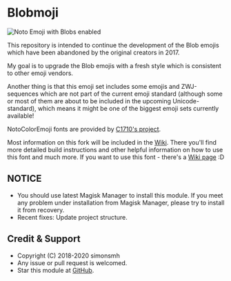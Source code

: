 # Blobmoji

![Noto Emoji with Blobs enabled](https://github.com/C1710/blobmoji/raw/emoji12/images/noto.png)

This repository is intended to continue the development of the Blob emojis which have been abandoned by the original creators in 2017.

My goal is to upgrade the Blob emojis with a fresh style which is consistent to other emoji vendors.

Another thing is that this emoji set includes some emojis and ZWJ-sequences which are not part of the current emoji standard (although some or most of them are about to be included in the upcoming Unicode-standard), which means it might be one of the biggest emoji sets currently available!

NotoColorEmoji fonts are provided by [C1710's project](https://github.com/C1710/blobmoji).

Most information on this fork will be included in the [Wiki](https://github.com/C1710/blobmoji/wiki). There you'll find more detailed build instructions and other helpful information on how to use this font and much more.
If you want to use this font - there's a [Wiki page](https://github.com/C1710/blobmoji/wiki/Installation-Usage) :D

## NOTICE

* You should use latest Magisk Manager to install this module. If you meet any problem under installation from Magisk Manager, please try to install it from recovery.
* Recent fixes:
Update project structure.

## Credit & Support

* Copyright (C) 2018-2020 simonsmh
* Any issue or pull request is welcomed.
* Star this module at [GitHub](https://github.com/Magisk-Modules-Repo/blobmoji).
